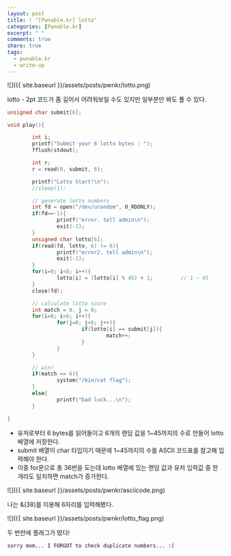 ```yaml
---
layout: post
title: ! "[Pwnable.kr] lotto"
categories: [Pwnable.kr]
excerpt: " "
comments: true
share: true
tags:
  - pwnable.kr
  - write-up
---
```


![]({{ site.baseurl }}/assets/posts/pwnkr/lotto.png)

lotto - 2pt
코드가 좀 길어서 어려워보일 수도 있지만 일부분만 봐도 풀 수 있다.

```c
unsigned char submit[6];

void play(){

        int i;
        printf("Submit your 6 lotto bytes : ");
        fflush(stdout);

        int r;
        r = read(0, submit, 6);

        printf("Lotto Start!\n");
        //sleep(1);

        // generate lotto numbers
        int fd = open("/dev/urandom", O_RDONLY);
        if(fd==-1){
                printf("error. tell admin\n");
                exit(-1);
        }
        unsigned char lotto[6];
        if(read(fd, lotto, 6) != 6){
                printf("error2. tell admin\n");
                exit(-1);
        }
        for(i=0; i<6; i++){
                lotto[i] = (lotto[i] % 45) + 1;         // 1 ~ 45
        }
        close(fd);

        // calculate lotto score
        int match = 0, j = 0;
        for(i=0; i<6; i++){
                for(j=0; j<6; j++){
                        if(lotto[i] == submit[j]){
                                match++;
                        }
                }
        }

        // win!
        if(match == 6){
                system("/bin/cat flag");
        }
        else{
                printf("bad luck...\n");
        }

}

```

- 유저로부터 6 bytes를 읽어들이고 6개의 랜덤 값을 1~45까지의 수로 만들어 lotto 배열에 저장한다.
- submit 배열이 char 타입이기 때문에 1~45까지의 수를 ASCII 코드표를 참고해 입력해야 한다.
- 이중 for문으로 총 36번을 도는데 lotto 배열에 있는 랜덤 값과 유저 입력값 중 한 개라도 일치하면 match가 증가한다.

![]({{ site.baseurl }}/assets/posts/pwnkr/asciicode.png)

나는 &(38)를 이용해 6자리를 입력해봤다.

![]({{ site.baseurl }}/assets/posts/pwnkr/lotto_flag.png)

두 번만에 플래그가 떴다!

`sorry mom... I FORGOT to check duplicate numbers... :(`

